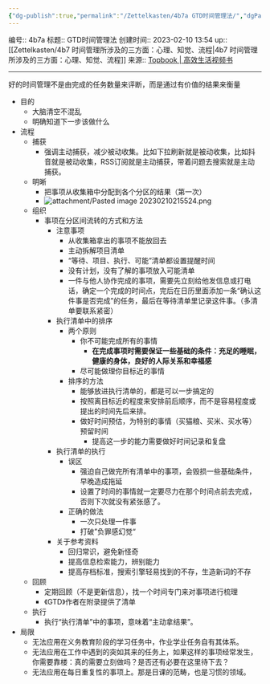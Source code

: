 ```yaml
---
{"dg-publish":true,"permalink":"/Zettelkasten/4b7a GTD时间管理法/","dgPassFrontmatter":true}
---
```


编号:: 4b7a
标题:: GTD时间管理法
创建时间:: 2023-02-10 13:54
up:: [[Zettelkasten/4b7 时间管理所涉及的三方面：心理、知觉、流程\|4b7 时间管理所涉及的三方面：心理、知觉、流程]]
来源:: [Topbook | 高效生活视频书](https://topbook.cc/course/detail/153)

---

好的时间管理不是由完成的任务数量来评断，而是通过有价值的结果来衡量


- 目的
	- 大脑清空不混乱
	- 明确知道下一步该做什么
- 流程
	- 捕获
		- 强调主动捕获，减少被动收集。比如下拉刷新就是被动收集，比如抖音就是被动收集，RSS订阅就是主动捕获，带着问题去搜索就是主动捕获。
	- 明晰
		- 把事项从收集箱中分配到各个分区的结果（第一次）
		- ![attachment/Pasted image 20230210215524.png](/img/user/attachment/Pasted%20image%2020230210215524.png)
	- 组织
		- 事项在分区间流转的方式和方法
			- 注意事项
				- 从收集箱拿出的事项不能放回去
				- 主动拆解项目清单
				- “等待、项目、执行、可能”清单都设置提醒时间
				- 没有计划，没有了解的事项放入可能清单
				- 一件与他人协作完成的事项，需要先立刻给他发信息或打电话，确定一个完成的时间点，完后在日历里面添加一条“确认这件事是否完成”的任务，最后在等待清单里记录这件事。（多清单要联系紧密）
			- 执行清单中的排序
				- 两个原则
					- 你不可能完成所有的事情
						- **在完成事项时需要保证一些基础的条件：充足的睡眠，健康的身体，良好的人际关系和幸福感**
					- 尽可能做理你目标近的事情
				- 排序的方法
					- 能够放进执行清单的，都是可以一步搞定的
					- 按照离目标近的程度来安排前后顺序，而不是容易程度或提出的时间先后来排。
					- 做好时间预估，为特别的事情（买猫粮、买米、买水等）预留时间
						- 提高这一步的能力需要做好时间记录和复盘
			- 执行清单的执行
				- 误区
					- 强迫自己做完所有清单中的事项，会毁损一些基础条件，早晚造成拖延
					- 设置了时间的事情就一定要尽力在那个时间点前去完成，否则下次就没有紧张感了。
				- 正确的做法
					- 一次只处理一件事
					- 打破”负罪感幻觉“
			- 关于参考资料
				- 回归常识，避免新怪奇
				- 提高信息检索能力，辨别能力
				- 提高存档标准，搜索引擎轻易找到的不存，生造新词的不存
	- 回顾
		- 定期回顾（不是更新信息），找一个时间专门来对事项进行梳理
		- 《GTD》作者在附录提供了清单
	- 执行
		- 执行“执行清单”中的事项，意味着“主动拿结果”。
- 局限
	- 无法应用在义务教育阶段的学习任务中，作业学业任务自有其体系。
	- 无法应用在工作中遇到的突如其来的任务上，如果这样的事项经常发生，你需要靠楼：真的需要立刻做吗？是否还有必要在这里待下去？
	- 无法应用在每日重复性的事项上。那是日课的范畴，也是习惯的领域。




